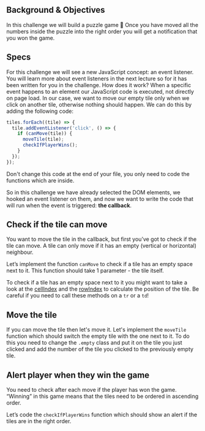 ## Background & Objectives

In this challenge we will build a puzzle game 🧩
Once you have moved all the numbers inside the puzzle into the right order you will get a notification that you won the game.

## Specs

For this challenge we will see a new JavaScript concept: an event listener. You will learn more about event listeners in the next lecture so for it has been written for you in the challenge.
How does it work? When a specific event happens to an element our JavaScript code is executed, not directly on page load. In our case, we want to move our empty tile only when we click on another tile, otherwise nothing should happen. We can do this by adding the following code:

```js
tiles.forEach((tile) => {
  tile.addEventListener('click', () => {
    if (canMove(tile)) {
      moveTile(tile);
      checkIfPlayerWins();
    }
  });
});
```

Don't change this code at the end of your file, you only need to code the functions which are inside.

So in this challenge we have already selected the DOM elements, we hooked an event listener on them, and now we want to write the code that will run when the event is triggered: **the callback**.

## Check if the tile can move

You want to move the tile in the callback, but first you’ve got to check if the tile can move. A tile can only move if it has an empty (vertical or horizontal) neighbour.

Let’s implement the function `canMove` to check if a tile has an empty space next to it.
This function should take 1 parameter - the tile itself.

To check if a tile has an empty space next to it you might want to take a look at the [cellIndex]("http://help.dottoro.com/ljputote.php") and the [rowIndex]("https://developer.mozilla.org/en-US/docs/Web/API/HTMLTableRowElement/rowIndex") to calculate the position of the tile.
Be careful if you need to call these methods on a `tr` or a `td`!


## Move the tile

If you can move the tile then let's move it. Let's implement the `moveTile` function which should switch the empty tile with the one next to it. To do this you need to change the `.empty` class and put it on the tile you just clicked and add the number of the tile you clicked to the previously empty tile.


## Alert player when they win the game

You need to check after each move if the player has won the game. “Winning” in this game means that the tiles need to be ordered in ascending order.

Let’s code the `checkIfPlayerWins` function which should show an alert if the tiles are in the right order.


